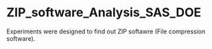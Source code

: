 # ZIP_software_Analysis_SAS_DOE
Experiments were designed to find out ZIP softawre (File compression software).
